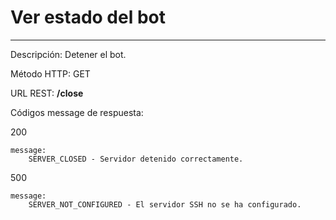 # Ver estado del bot
___

Descripción: Detener el bot.

Método HTTP: GET

URL REST: **/close**

Códigos message de respuesta:

200

    message: 
        SERVER_CLOSED - Servidor detenido correctamente.
500

    message:
        SERVER_NOT_CONFIGURED - El servidor SSH no se ha configurado.